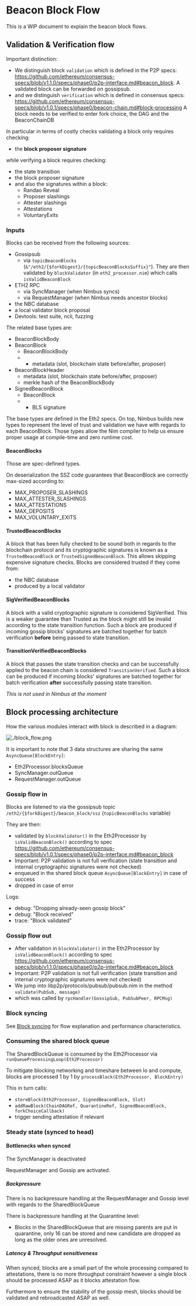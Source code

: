 # Beacon Block Flow

This is a WIP document to explain the beacon block flows.

## Validation & Verification flow

Important distinction:
- We distinguish block `validation` which is defined in the P2P specs:
  https://github.com/ethereum/consensus-specs/blob/v1.1.0/specs/phase0/p2p-interface.md#beacon_block.
  A validated block can be forwarded on gossipsub.
- and we distinguish `verification` which is defined in consensus specs:
  https://github.com/ethereum/consensus-specs/blob/v1.0.1/specs/phase0/beacon-chain.md#block-processing
  A block needs to be verified to enter fork choice, the DAG and the BeaconChainDB

In particular in terms of costly checks validating a block only requires checking:
- the **block proposer signature**

while verifying a block requires checking:
- the state transition
- the block proposer signature
- and also the signatures within a block:
  - Randao Reveal
  - Proposer slashings
  - Attester slashings
  - Attestations
  - VoluntaryExits

### Inputs

Blocks can be received from the following sources:
- Gossipsub
  - via `topicBeaconBlocks` (`&"/eth2/{$forkDigest}/{topicBeaconBlocksSuffix}"`). They are then validated by `blockValidator` (in `eth2_processor.nim`) which calls `isValidBeaconBlock`
- ETH2 RPC
  - via SyncManager (when Nimbus syncs)
  - via RequestManager (when Nimbus needs ancestor blocks)
- the NBC database
- a local validator block proposal
- Devtools: test suite, ncli, fuzzing

The related base types are:
- BeaconBlockBody
- BeaconBlock
  - BeaconBlockBody
  - + metadata (slot, blockchain state before/after, proposer)
- BeaconBlockHeader
  - metadata (slot, blockchain state before/after, proposer)
  - merkle hash of the BeaconBlockBody
- SignedBeaconBlock
  - BeaconBlock
  - + BLS signature

The base types are defined in the Eth2 specs.
On top, Nimbus builds new types to represent the level of trust and validation we have with regards to each BeaconBlock.
Those types allow the Nim compiler to help us ensure proper usage at compile-time and zero runtime cost.

#### BeaconBlocks

Those are spec-defined types.

On deserialization the SSZ code guarantees that BeaconBlock are correctly max-sized
according to:
- MAX_PROPOSER_SLASHINGS
- MAX_ATTESTER_SLASHINGS
- MAX_ATTESTATIONS
- MAX_DEPOSITS
- MAX_VOLUNTARY_EXITS

#### TrustedBeaconBlocks

A block that has been fully checked to be sound
both in regards to the blockchain protocol and its cryptographic signatures is known as a `TrustedBeaconBlock` or `TrustedSignedBeaconBlock`.
This allows skipping expensive signature checks.
Blocks are considered trusted if they come from:
- the NBC database
- produced by a local validator

#### SigVerifiedBeaconBlocks

A block with a valid cryptographic signature is considered SigVerified.
This is a weaker guarantee than Trusted as the block might still be invalid according to the state transition function.
Such a block are produced if incoming gossip blocks' signatures are batched together for batch verification **before** being passed to state transition.

#### TransitionVerifiedBeaconBlocks

A block that passes the state transition checks and can be successfully applied to the beacon chain is considered `TransitionVerified`.
Such a block can be produced if incoming blocks' signatures are batched together for batch verification **after** successfully passing state transition.

_This is not used in Nimbus at the moment_

## Block processing architecture

How the various modules interact with block is described in a diagram:

![./block_flow.png](./block_flow.png)

It is important to note that 3 data structures are sharing the same `AsyncQueue[BlockEntry]`:
- Eth2Processor.blocksQueue
- SyncManager.outQueue
- RequestManager.outQueue

### Gossip flow in

Blocks are listened to via the gossipsub topic `/eth2/{$forkDigest}/beacon_block/ssz` (`topicBeaconBlocks` variable)

They are then:
- validated by `blockValidator()` in the Eth2Processor by `isValidBeaconBlock()` according to spec https://github.com/ethereum/consensus-specs/blob/v1.0.1/specs/phase0/p2p-interface.md#beacon_block
- Important: P2P validation is not full verification (state transition and internal cryptographic signatures were not checked)
- enqueued in the shared block queue `AsyncQueue[BlockEntry]` in case of success
- dropped in case of error

Logs:
- debug: "Dropping already-seen gossip block"
- debug: "Block received"
- trace: "Block validated"

### Gossip flow out

- After validation in `blockValidator()` in the Eth2Processor by `isValidBeaconBlock()` according to spec https://github.com/ethereum/consensus-specs/blob/v1.1.0/specs/phase0/p2p-interface.md#beacon_block
- Important: P2P validation is not full verification (state transition and internal cryptographic signatures were not checked)
- We jump into libp2p/protocols/pubsub/pubsub.nim in the method `validate(PubSub, message)`
- which was called by `rpcHandler(GossipSub, PubSubPeer, RPCMsg)`

### Block syncing

See [Block syncing](../beacon_chain/sync/README.md)
for flow explanation and performance characteristics.

### Consuming the shared block queue

The SharedBlockQueue is consumed by the Eth2Processor via `runQueueProcessingLoop(Eth2Processor)`

To mitigate blocking networking and timeshare between Io and compute, blocks are processed 1 by 1 by `processBlock(Eth2Processor, BlockEntry)`

This in turn calls:
- `storeBlock(Eth2Processor, SignedBeaconBlock, Slot)`
- `addRawBlock(ChainDAGRef, QuarantineRef, SignedBeaconBlock, forkChoiceCallback)`
- trigger sending attestation if relevant

### Steady state (synced to head)
#### Bottlenecks when synced

The SyncManager is deactivated

RequestManager and Gossip are activated.

##### Backpressure

There is no backpressure handling at the RequestManager and Gossip level with regards to the SharedBlockQueue

There is backpressure handling at the Quarantine level:
- Blocks in the SharedBlockQueue that are missing parents
  are put in quarantine, only 16 can be stored and new candidate are dropped as long as the older ones are unresolved.

##### Latency & Throughput sensitiveness

When synced, blocks are a small part of the whole processing compared to attestations, there is no more throughput constraint however a single block should be processed ASAP as it blocks attestation flow.

Furthermore to ensure the stability of the gossip mesh, blocks should be validated and rebroadcasted ASAP as well.
